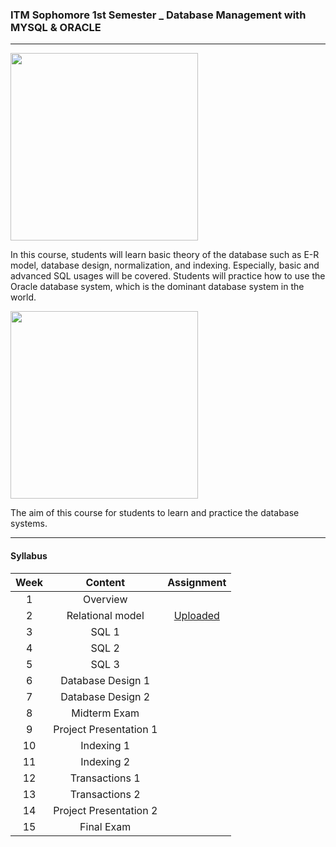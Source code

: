 ### ITM Sophomore 1st Semester _ Database Management with MYSQL & ORACLE


***********************************

<img src="https://cdn.icon-icons.com/icons2/2699/PNG/512/mysql_horizontal_logo_icon_170929.png" width="300">

In this course, students will learn basic theory of the database such as E-R model, database design, normalization, and indexing. Especially, basic and advanced SQL usages will be covered. Students will practice how to use the Oracle database system, which is the dominant database system in the world. 

<img src="https://allvectorlogo.com/img/2017/02/oracle-database-logo.png" width="300">

The aim of this course for students to learn and practice the database systems.


***********************************


#### Syllabus

|Week|Content|Assignment|
|:---:|:---:|:---:|
| 1 |   Overview    ||
| 2 |   Relational model  | [Uploaded](https://github.com/saeyeonn/DBMS_Univ/blob/main/1_%20ER%20Model/ER%20Diagram%20Assignment.png) |
| 3 |   SQL 1    ||
| 4 |   SQL 2    ||
| 5 |   SQL 3    ||
| 6 |   Database Design 1    ||
| 7 |   Database Design 2    ||
| 8 |	Midterm Exam    ||
| 9 | Project Presentation 1  ||
| 10 |   Indexing 1   ||
| 11 |  Indexing 2   ||
| 12 |  Transactions 1  ||
| 13 |  Transactions 2  ||
| 14 | Project Presentation 2 ||
| 15 |  Final Exam    ||
